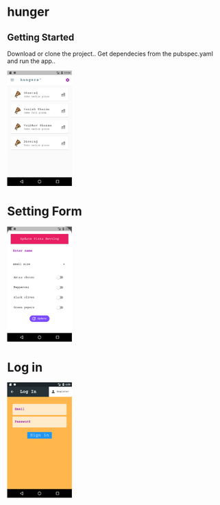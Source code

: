 # hunger

## Getting Started
Download or clone the project.. Get dependecies from the pubspec.yaml and run the app..

<img src="Screenshot_1579372449.png" width="30%" height="50%">

# Setting Form

<img src="Screenshot_1580128713.png" width="30%" height="50%">

# Log in

<img src="Screenshot_1580128773.png" width="30%" height="50%">
 	
